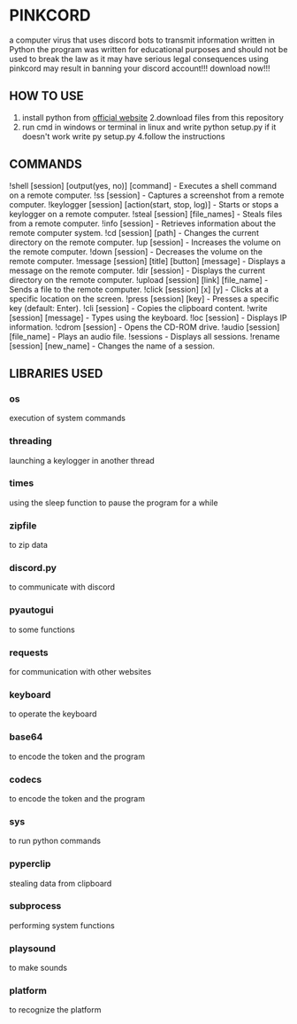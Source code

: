 # PINKCORD

a computer virus that uses discord bots to transmit information
written in Python
the program was written for educational purposes and should not be used to break the law
as it may have serious legal consequences
using pinkcord may result in banning your discord account!!!
download now!!!

## HOW TO USE

1. install python from <a href="https://www.python.org/downloads/">official website</a>
2.download files from this repository
3. run cmd in windows or terminal in linux and write python setup.py
if it doesn't work write py setup.py
4.follow the instructions

## COMMANDS

!shell [session] [output(yes, no)] [command] - Executes a shell command on a remote computer.
!ss [session] - Captures a screenshot from a remote computer.
!keylogger [session] [action(start, stop, log)] - Starts or stops a keylogger on a remote computer.
!steal [session] [file_names] - Steals files from a remote computer.
!info [session] - Retrieves information about the remote computer system.
!cd [session] [path] - Changes the current directory on the remote computer.
!up [session] - Increases the volume on the remote computer.
!down [session] - Decreases the volume on the remote computer.
!message [session] [title] [button] [message] - Displays a message on the remote computer.
!dir [session] - Displays the current directory on the remote computer.
!upload [session] [link] [file_name] - Sends a file to the remote computer.
!click [session] [x] [y] - Clicks at a specific location on the screen.
!press [session] [key] - Presses a specific key (default: Enter).
!cli [session] - Copies the clipboard content.
!write [session] [message] - Types using the keyboard.
!loc [session] - Displays IP information.
!cdrom [session] - Opens the CD-ROM drive.
!audio [session] [file_name] - Plays an audio file.
!sessions - Displays all sessions.
!rename [session] [new_name] - Changes the name of a session.

## LIBRARIES USED

### os

execution of system commands

### threading

launching a keylogger in another thread

### times

using the sleep function to pause the program for a while

### zipfile

to zip data

### discord.py

to communicate with discord

### pyautogui

to some functions

### requests

for communication with other websites

### keyboard

to operate the keyboard

### base64

to encode the token and the program

### codecs

to encode the token and the program

### sys

to run python commands

### pyperclip

stealing data from clipboard

### subprocess

performing system functions

### playsound

to make sounds

### platform

to recognize the platform
